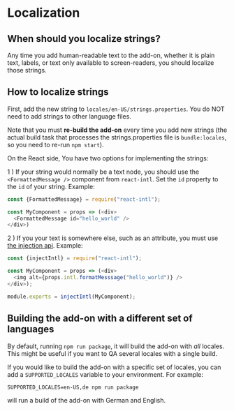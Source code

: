 # Localization

## When should you localize strings?

Any time you add human-readable text to the add-on, whether it is plain text, labels, or text only available to screen-readers, you should localize those strings.

## How to localize strings

First, add the new string to `locales/en-US/strings.properties`. You do NOT need to add strings to other language files.

Note that you must **re-build the add-on** every time you add new strings (the actual build task that processes the strings.properties file is `bundle:locales`, so you need to re-run `npm start`).

On the React side, You have two options for implementing the strings:

1 ) If your string would normally be a text node, you should use the `<FormattedMessage />` component from `react-intl`. Set the `id` property to the `id` of your string. Example:

```js
const {FormattedMessage} = require("react-intl");

const MyComponent = props => (<div>
  <FormattedMessage id="hello_world" />
</div>)
```

2 ) If you your text is somewhere else, such as an attribute, you must use [the injection api](https://github.com/yahoo/react-intl/wiki/API#injection-api). Example:

```js
const {injectIntl} = require("react-intl");

const MyComponent = props => (<div>
  <img alt={props.intl.formatMesssage("hello_world")} />
</div>);

module.exports = injectIntl(MyComponent);
```

## Building the add-on with a different set of languages

By default, running `npm run package`, it will build the add-on with *all* locales. This might be useful if you want to QA several locales with a single build.

If you would like to build the add-on with a specific set of locales, you can add a `SUPPORTED_LOCALES` variable to your environment. For example:

```
SUPPORTED_LOCALES=en-US,de npm run package
```

will run a build of the add-on with German and English.
